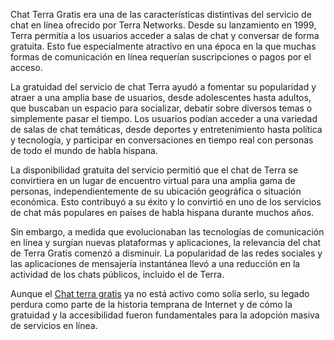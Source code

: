
Chat Terra Gratis era una de las características distintivas del servicio de chat en línea ofrecido por Terra Networks. Desde su lanzamiento en 1999, Terra permitía a los usuarios acceder a salas de chat y conversar de forma gratuita. Esto fue especialmente atractivo en una época en la que muchas formas de comunicación en línea requerían suscripciones o pagos por el acceso.

La gratuidad del servicio de chat Terra ayudó a fomentar su popularidad y atraer a una amplia base de usuarios, desde adolescentes hasta adultos, que buscaban un espacio para socializar, debatir sobre diversos temas o simplemente pasar el tiempo. Los usuarios podían acceder a una variedad de salas de chat temáticas, desde deportes y entretenimiento hasta política y tecnología, y participar en conversaciones en tiempo real con personas de todo el mundo de habla hispana.

La disponibilidad gratuita del servicio permitió que el chat de Terra se convirtiera en un lugar de encuentro virtual para una amplia gama de personas, independientemente de su ubicación geográfica o situación económica. Esto contribuyó a su éxito y lo convirtió en uno de los servicios de chat más populares en países de habla hispana durante muchos años.

Sin embargo, a medida que evolucionaban las tecnologías de comunicación en línea y surgían nuevas plataformas y aplicaciones, la relevancia del chat de Terra Gratis comenzó a disminuir. La popularidad de las redes sociales y las aplicaciones de mensajería instantánea llevó a una reducción en la actividad de los chats públicos, incluido el de Terra.

Aunque el [Chat terra gratis](https://www.diario-as.es/conversar-con-otras-personas-en-chat-terra-gratis/) ya no está activo como solía serlo, su legado perdura como parte de la historia temprana de Internet y de cómo la gratuidad y la accesibilidad fueron fundamentales para la adopción masiva de servicios en línea.
